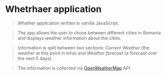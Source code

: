 # Whetrhaer application

>Whather application written in vanilla JavaScript.

>The app allows the user to chose between different cities in Romania and displays weather information about the cities.

>Information is split between two sections: _Current Weather_ (the weather at this point in time) and _Weather forecast_ (a forecast over the next 5 days).

>The information is collected via [OpenWeatherMap](https://openweathermap.org/) API.


